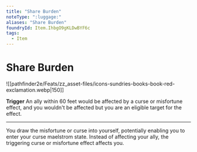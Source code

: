 ```yaml
---
title: "Share Burden"
noteType: ":luggage:"
aliases: "Share Burden"
foundryId: Item.IhbgO9gKLDwBYF6c
tags:
  - Item
---
```


# Share Burden
![[pathfinder2e/Feats/zz_asset-files/icons-sundries-books-book-red-exclamation.webp|150]]

**Trigger** An ally within 60 feet would be affected by a curse or misfortune effect, and you wouldn't be affected but you are an eligible target for the effect.

* * *

You draw the misfortune or curse into yourself, potentially enabling you to enter your curse maelstrom state. Instead of affecting your ally, the triggering curse or misfortune effect affects you.
